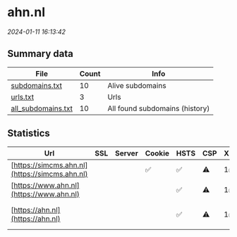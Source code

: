 # ahn.nl
*2024-01-11 16:13:42*
## Summary data
| File       | Count | Info |
|------------|-------|------|
|[subdomains.txt](/data/ahn.nl/subdomains.txt)|10|Alive subdomains|
|[urls.txt](/data/ahn.nl/urls.txt)|3|Urls|
|[all_subdomains.txt](/data/ahn.nl/all_subdomains.txt)|10|All found subdomains (history)|
## Statistics
| Url | SSL | Server | Cookie | HSTS | CSP | XFO | XXP | RP | Tech |Title |
|------------|-------|------|------|------|------|------|------|------|------|------|
|[https://simcms.ahn.nl](https://simcms.ahn.nl)| ||:white_check_mark: |:white_check_mark: |:warning: | 1:white_check_mark: | | 3:white_check_mark: |HSTS|403 Forbidden|
|[https://www.ahn.nl](https://www.ahn.nl)| || |:white_check_mark: |:warning: | 1:white_check_mark: | | 3:white_check_mark: |HSTS|403 Forbidden|
|[https://ahn.nl](https://ahn.nl)| || |:white_check_mark: |:warning: | 1:white_check_mark: | | 3:white_check_mark: |HSTS|301 Moved Perman...|